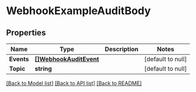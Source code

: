 # WebhookExampleAuditBody

## Properties
Name | Type | Description | Notes
------------ | ------------- | ------------- | -------------
**Events** | [**[]WebhookAuditEvent**](webhook_audit_event.md) |  | [default to null]
**Topic** | **string** |  | [default to null]

[[Back to Model list]](../README.md#documentation-for-models) [[Back to API list]](../README.md#documentation-for-api-endpoints) [[Back to README]](../README.md)

